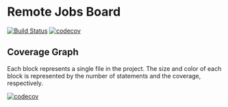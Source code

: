 # Remote Jobs Board

[![Build Status](https://app.bitrise.io/app/2bed037c57b85fb7/status.svg?token=0K_S9wGnln-piBGkZ_GlbA&branch=development)](https://app.bitrise.io/app/2bed037c57b85fb7) [![codecov](https://codecov.io/gh/dsk1306/remoteJobsBoard/branch/development/graph/badge.svg?token=ObBUzKmtH2)](https://codecov.io/gh/dsk1306/remoteJobsBoard)

## Coverage Graph

Each block represents a single file in the project. The size and color of each block is represented by the number of statements and the coverage, respectively.

[![codecov](https://codecov.io/gh/dsk1306/remoteJobsBoard/branch/development/graphs/tree.svg?token=ObBUzKmtH2)](https://codecov.io/gh/dsk1306/remoteJobsBoard/branch/development)
